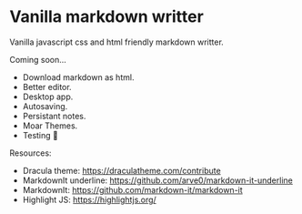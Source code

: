 # Vanilla markdown writter
Vanilla javascript css and html friendly markdown writter.

Coming soon...
- Download markdown as html.
- Better editor.
- Desktop app.
- Autosaving.
- Persistant notes.
- Moar Themes.
- Testing 🤣

Resources:
- Dracula theme: https://draculatheme.com/contribute
- MarkdownIt underline: https://github.com/arve0/markdown-it-underline
- MarkdownIt: https://github.com/markdown-it/markdown-it
- Highlight JS: https://highlightjs.org/
